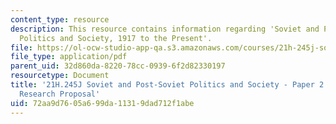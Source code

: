 ```yaml
---
content_type: resource
description: This resource contains information regarding 'Soviet and Post-Soviet
  Politics and Society, 1917 to the Present'.
file: https://ol-ocw-studio-app-qa.s3.amazonaws.com/courses/21h-245j-soviet-and-post-soviet-politics-and-society-1917-to-the-present-spring-2016/72aa9d7605a699da11319dad712f1abe_MIT21H_245JS16_Paper2.pdf
file_type: application/pdf
parent_uid: 32d860da-8220-78cc-0939-6f2d82330197
resourcetype: Document
title: '21H.245J Soviet and Post-Soviet Politics and Society - Paper 2: Final Paper
  Research Proposal'
uid: 72aa9d76-05a6-99da-1131-9dad712f1abe
---
```

